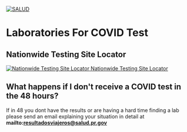 [![SALUD](https://www.travelsafe.pr.gov/images/Logo_SALUD.svg)](https://www.travelsafe.pr.gov/)
# Laboratories For COVID Test


## Nationwide Testing Site Locator
[![Nationwide Testing Site Locator](https://www.arcgis.com/apps/webappviewer/images/app-logo.png)](https://www.arcgis.com/apps/webappviewer/index.html?id=2ec47819f57c40598a4eaf45bf9e0d16)[ Nationwide Testing Site Locator](https://www.arcgis.com/apps/webappviewer/index.html?id=2ec47819f57c40598a4eaf45bf9e0d16)


## What happens if I don't receive a COVID test in the 48 hours?
If in 48 you dont have the results or are having a hard time finding a lab please send an email explaining your situation in detail at **mailto:resultadosviajeros@salud.pr.gov**

